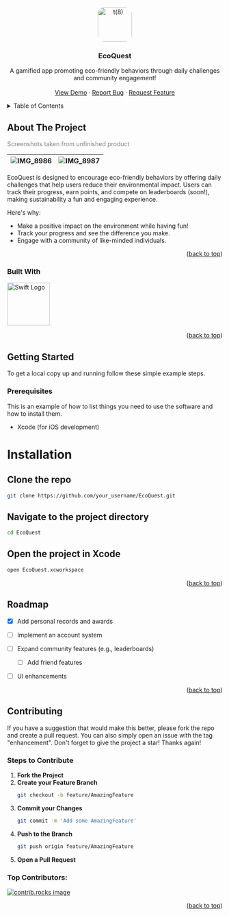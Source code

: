 <!-- PROJECT LOGO -->
<!-- Readme Top -->
<a id="readme-top"></a>

<br />
<div align="center">
  <a href="https://github.com/your_username/EcoQuest">
    <img src="https://github.com/user-attachments/assets/229abcb7-10a9-43d7-b416-14454ab4c7cc" alt="t(8)" width="80" height="80" style="border-radius: 15px;">
  </a>
</div>

  <h3 align="center">EcoQuest</h3>

  <p align="center">
    A gamified app promoting eco-friendly behaviors through daily challenges and community engagement!
    <br />
    <br />
    <a href="https://github.com/your_username/EcoQuest">View Demo</a>
    ·
    <a href="https://github.com/your_username/EcoQuest/issues/new?labels=bug&template=bug-report---.md">Report Bug</a>
    ·
    <a href="https://github.com/your_username/EcoQuest/issues/new?labels=enhancement&template=feature-request---.md">Request Feature</a>
  </p>
</div>

<!-- TABLE OF CONTENTS -->
<details>
  <summary>Table of Contents</summary>
  <ol>
    <li>
      <a href="#about-the-project">About The Project</a>
      <ul>
        <li><a href="#built-with">Built With</a></li>
      </ul>
    </li>
    <li>
      <a href="#getting-started">Getting Started</a>
      <ul>
        <li><a href="#prerequisites">Prerequisites</a></li>
        <li><a href="#installation">Installation</a></li>
      </ul>
    </li>
    <li><a href="#usage">Usage</a></li>
    <li><a href="#roadmap">Roadmap</a></li>
    <li><a href="#contributing">Contributing</a></li>
    <li><a href="#license">License</a></li>
    <li><a href="#contact">Contact</a></li>
    <li><a href="#acknowledgments">Acknowledgments</a></li>
  </ol>
</details>

<!-- ABOUT THE PROJECT -->
## About The Project

<p style="color:gray;">Screenshots taken from unfinished product</p>

| ![IMG_8986](https://github.com/user-attachments/assets/1867c560-e241-49ee-935d-a8d81cd860b0) | ![IMG_8987](https://github.com/user-attachments/assets/4846d98f-e58e-4268-89f7-6b2b894f4c32) |
|---|---|

EcoQuest is designed to encourage eco-friendly behaviors by offering daily challenges that help users reduce their environmental impact. Users can track their progress, earn points, and compete on leaderboards (soon!), making sustainability a fun and engaging experience.

Here's why:
* Make a positive impact on the environment while having fun!
* Track your progress and see the difference you make.
* Engage with a community of like-minded individuals.


<p align="right">(<a href="#readme-top">back to top</a>)</p>

### Built With

[<img src="https://swift.org/assets/images/swift.svg" alt="Swift Logo" width="100" height="100"/>](https://swift.org)


<p align="right">(<a href="#readme-top">back to top</a>)</p>

<!-- GETTING STARTED -->
## Getting Started

To get a local copy up and running follow these simple example steps.

### Prerequisites

This is an example of how to list things you need to use the software and how to install them.
* Xcode (for iOS development)
# Installation

## Clone the repo
```sh
git clone https://github.com/your_username/EcoQuest.git
```

## Navigate to the project directory
```sh
cd EcoQuest
```

## Open the project in Xcode
```sh
open EcoQuest.xcworkspace
```
<p align="right">(<a href="#readme-top">back to top</a>)</p>

<!-- ROADMAP -->
## Roadmap

- [x] Add personal records and awards
- [ ] Implement an account system
- [ ] Expand community features (e.g., leaderboards)
    - [ ] Add friend features
- [ ] UI enhancements


<p align="right">(<a href="#readme-top">back to top</a>)</p>

<!-- CONTRIBUTING -->
## Contributing

If you have a suggestion that would make this better, please fork the repo and create a pull request. You can also simply open an issue with the tag "enhancement". Don't forget to give the project a star! Thanks again!

### Steps to Contribute
1. **Fork the Project**
2. **Create your Feature Branch**
   ```sh
   git checkout -b feature/AmazingFeature
   ```
3. **Commit your Changes**
   ```sh
   git commit -m 'Add some AmazingFeature'
   ```
4. **Push to the Branch**
   ```sh
   git push origin feature/AmazingFeature
   ```
5. **Open a Pull Request**

### Top Contributors:

<a href="https://github.com/braydenwatt/EcoQuest/graphs/contributors">
  <img src="https://contrib.rocks/image?repo=braydenwatt/EcoQuest" alt="contrib.rocks image" />
</a>


<p align="right">(<a href="#readme-top">back to top</a>)</p>
